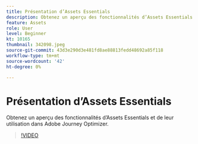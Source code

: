 ```yaml
---
title: Présentation d’Assets Essentials
description: Obtenez un aperçu des fonctionnalités d’Assets Essentials et de leur utilisation dans Adobe Journey Optimizer.
feature: Assets
role: User
level: Beginner
kt: 10165
thumbnail: 342098.jpeg
source-git-commit: 43d3e290d3e481fd8ae88813fedd48692a85f118
workflow-type: tm+mt
source-wordcount: '42'
ht-degree: 0%

---
```



# Présentation d’Assets Essentials

Obtenez un aperçu des fonctionnalités d’Assets Essentials et de leur utilisation dans Adobe Journey Optimizer.

>[!VIDEO](https://video.tv.adobe.com/v/342098?quality=12&learn=on)
